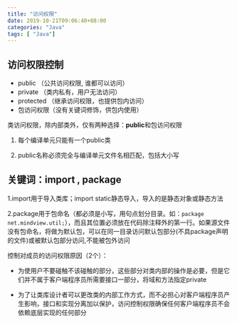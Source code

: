```yaml
---
title: "访问权限"
date: 2019-10-21T09:06:40+08:00
categories: "Java"
tags: [ "Java"]
---
```


## 访问权限控制

* public （公共访问权限, 谁都可以访问）
* private （类内私有，用户无法访问）
* protected （继承访问权限，也提供包内访问）
* 包访问权限（没有关键词修饰，供包内使用）

类访问权限，除内部类外，仅有两种选择：**public**和包访问权限

1. 每个编译单元只能有一个public类

2. public名称必须完全与编译单元文件名相匹配，包括大小写

## 关键词：import , package

1.import用于导入类库；import static静态导入，导入的是静态对象或静态方法

2.package用于包命名（都必须是小写，用句点划分目录。如：```package net.mindview.util;```），而且其位置必须放在代码除注释外的第一行。如果源文件没有包命名，将做为默认包，可以在同一目录访问默认包部分(不具package声明的文件)或被默认包部分访问,不能被包外访问

控制对成员的访问权限原因（2个）：

* 为使用户不要碰触不该碰触的部分，这些部分对类内部的操作是必要，但是它们并不属于客户端程序员所需要接口一部分，将域和方法指定private

* 为了让类库设计者可以更改类的内部工作方式，而不必担心对客户端程序员产生影响，接口和实现分离加以保护，访问控制权限确保任何客户端程序员不会依赖底层实现的任何部分
